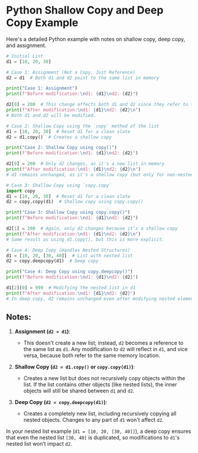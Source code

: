 
# Python Shallow Copy and Deep Copy Example

Here's a detailed Python example with notes on shallow copy, deep copy, and assignment.

```python
# Initial List
d1 = [10, 20, 30]

# Case 1: Assignment (Not a Copy, Just Reference)
d2 = d1  # Both d1 and d2 point to the same list in memory

print("Case 1: Assignment")
print(f"Before modification:\nd1: {d1}\nd2: {d2}")

d2[0] = 200  # This change affects both d1 and d2 since they refer to the same list
print(f"After modification:\nd1: {d1}\nd2: {d2}\n")
# Both d1 and d2 will be modified.

# Case 2: Shallow Copy using the `copy` method of the list
d1 = [10, 20, 30]  # Reset d1 for a clean slate
d2 = d1.copy()  # Creates a shallow copy

print("Case 2: Shallow Copy using copy()")
print(f"Before modification:\nd1: {d1}\nd2: {d2}")

d2[0] = 200  # Only d2 changes, as it's a new list in memory
print(f"After modification:\nd1: {d1}\nd2: {d2}\n")
# d1 remains unchanged, as it's a shallow copy (but only for non-nested structures).

# Case 3: Shallow Copy using `copy.copy`
import copy
d1 = [10, 20, 30]  # Reset d1 for a clean slate
d2 = copy.copy(d1)  # Shallow copy using copy.copy()

print("Case 3: Shallow Copy using copy.copy()")
print(f"Before modification:\nd1: {d1}\nd2: {d2}")

d2[1] = 200  # Again, only d2 changes because it’s a shallow copy
print(f"After modification:\nd1: {d1}\nd2: {d2}\n")
# Same result as using d1.copy(), but this is more explicit.

# Case 4: Deep Copy (Handles Nested Structures)
d1 = [10, 20, [30, 40]]  # List with nested list
d2 = copy.deepcopy(d1)  # Deep copy

print("Case 4: Deep Copy using copy.deepcopy()")
print(f"Before modification:\nd1: {d1}\nd2: {d2}")

d1[2][0] = 999  # Modifying the nested list in d1
print(f"After modification:\nd1: {d1}\nd2: {d2}")
# In deep copy, d2 remains unchanged even after modifying nested elements in d1.
```

## Notes:

1. **Assignment (`d2 = d1`)**:
   - This doesn't create a new list; instead, `d2` becomes a reference to the same list as `d1`. Any modification to `d2` will reflect in `d1`, and vice versa, because both refer to the same memory location.
   
2. **Shallow Copy (`d2 = d1.copy()` or `copy.copy(d1)`)**:
   - Creates a new list but does not recursively copy objects within the list. If the list contains other objects (like nested lists), the inner objects will still be shared between `d1` and `d2`.
   
3. **Deep Copy (`d2 = copy.deepcopy(d1)`)**:
   - Creates a completely new list, including recursively copying all nested objects. Changes to any part of `d1` won't affect `d2`.

In your nested list example (`d1 = [10, 20, [30, 40]]`), a deep copy ensures that even the nested list `[30, 40]` is duplicated, so modifications to `d1`'s nested list won’t impact `d2`.
